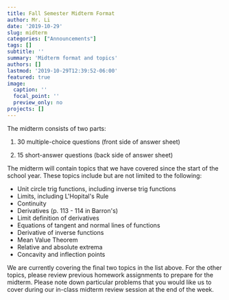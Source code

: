 ```yaml
---
title: Fall Semester Midterm Format
author: Mr. Li
date: '2019-10-29'
slug: midterm
categories: ["Announcements"]
tags: []
subtitle: ''
summary: 'Midterm format and topics'
authors: []
lastmod: '2019-10-29T12:39:52-06:00'
featured: true
image:
  caption: ''
  focal_point: ''
  preview_only: no
projects: []
---
```


The midterm consists of two parts:

1) 30 multiple-choice questions (front side of answer sheet)

2) 15 short-answer questions (back side of answer sheet)

The midterm will contain topics that we have covered since the start of the school year. These topics include but are not limited to the following:

* Unit circle trig functions, including inverse trig functions
* Limits, including L'Hopital's Rule
* Continuity
* Derivatives (p. 113 - 114 in Barron's)
* Limit definition of derivatives
* Equations of tangent and normal lines of functions
* Derivative of inverse functions
* Mean Value Theorem
* Relative and absolute extrema
* Concavity and inflection points

We are currently covering the final two topics in the list above. For the other topics, please review previous homework assignments to prepare for the midterm. Please note down particular problems that you would like us to cover during our in-class midterm review session at the end of the week. 